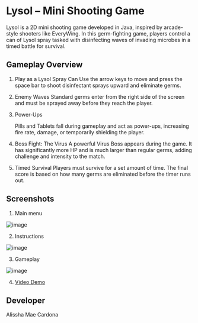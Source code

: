 # Lysol – Mini Shooting Game

Lysol is a 2D mini shooting game developed in Java, inspired by arcade-style shooters like EveryWing. In this germ-fighting game, players control a can of Lysol spray tasked with disinfecting waves of invading microbes in a timed battle for survival.
## Gameplay Overview

1. Play as a Lysol Spray Can
  Use the arrow keys to move and press the space bar to shoot disinfectant sprays upward and eliminate germs.

4. Enemy Waves
   Standard germs enter from the right side of the screen and must be sprayed away before they reach the player.

7. Power-Ups

   Pills and Tablets fall during gameplay and act as power-ups, increasing fire rate, damage, or temporarily shielding the player.

8. Boss Fight: The Virus
   A powerful Virus Boss appears during the game. It has significantly more HP and is much larger than regular germs, adding challenge and intensity to the match.

9. Timed Survival
   Players must survive for a set amount of time. The final score is based on how many germs are eliminated before the timer runs out.

## Screenshots

1. Main menu

![image](https://github.com/user-attachments/assets/3211c6fc-27ed-4007-853e-eccac0533674)

2. Instructions

![image](https://github.com/user-attachments/assets/692f4862-fd22-4128-9dd3-ddfb956b9524)

3. Gameplay

![image](https://github.com/user-attachments/assets/b6fb6178-ba81-498b-a0ca-916dc2ca4bf2)

4. [Video Demo](./LysolDemo.mp4)

## Developer

Alissha Mae Cardona
